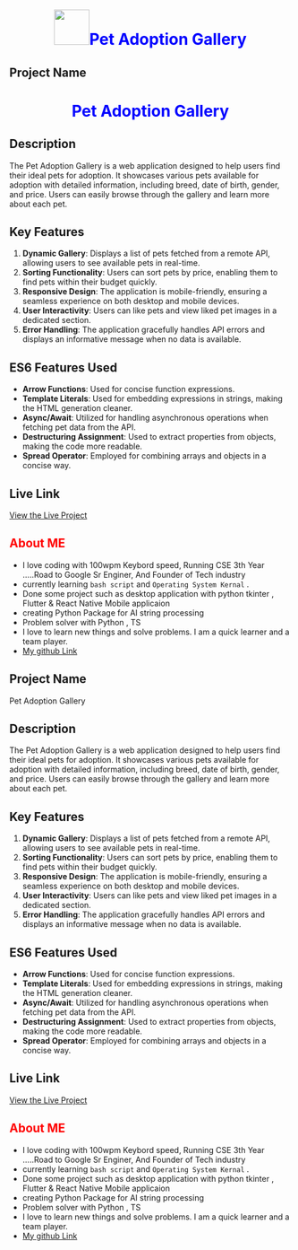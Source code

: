 # <h1 style="text-align: center;color:blue;"><img src="https://encrypted-tbn0.gstatic.com/images?q=tbn:ANd9GcR7u4_Ku6LXW3fnAG462cKAY1YL5mMW1QSKZw&s" style="width:63px;">Pet Adoption Gallery</h1>
## Project Name
# <h1 style="text-align: center;color:blue;">Pet Adoption Gallery</h1>

## Description
The Pet Adoption Gallery is a web application designed to help users find their ideal pets for adoption. It showcases various pets available for adoption with detailed information, including breed, date of birth, gender, and price. Users can easily browse through the gallery and learn more about each pet.

## Key Features
1. **Dynamic Gallery**: Displays a list of pets fetched from a remote API, allowing users to see available pets in real-time.
2. **Sorting Functionality**: Users can sort pets by price, enabling them to find pets within their budget quickly.
3. **Responsive Design**: The application is mobile-friendly, ensuring a seamless experience on both desktop and mobile devices.
4. **User Interactivity**: Users can like pets and view liked pet images in a dedicated section.
5. **Error Handling**: The application gracefully handles API errors and displays an informative message when no data is available.

## ES6 Features Used
- **Arrow Functions**: Used for concise function expressions.
- **Template Literals**: Used for embedding expressions in strings, making the HTML generation cleaner.
- **Async/Await**: Utilized for handling asynchronous operations when fetching pet data from the API.
- **Destructuring Assignment**: Used to extract properties from objects, making the code more readable.
- **Spread Operator**: Employed for combining arrays and objects in a concise way.

## Live Link
[View the Live Project](https://https://ilovepet.netlify.app/)


## <span style="color:red;">About ME</span>
- I love coding with 100wpm Keybord speed, Running CSE 3th Year .....Road to Google Sr Enginer, And Founder of Tech industry 
- currently learning `bash script` and `Operating System Kernal` .
- Done some project such as desktop application with python tkinter , Flutter & React Native Mobile applicaion
- creating Python Package for AI string processing
- Problem solver with Python , TS
- I love to learn new things and solve problems. I am a quick learner and a team player.
- [My github Link](https://github.com/mozaddedalfeshani)

## Project Name
Pet Adoption Gallery

## Description
The Pet Adoption Gallery is a web application designed to help users find their ideal pets for adoption. It showcases various pets available for adoption with detailed information, including breed, date of birth, gender, and price. Users can easily browse through the gallery and learn more about each pet.

## Key Features
1. **Dynamic Gallery**: Displays a list of pets fetched from a remote API, allowing users to see available pets in real-time.
2. **Sorting Functionality**: Users can sort pets by price, enabling them to find pets within their budget quickly.
3. **Responsive Design**: The application is mobile-friendly, ensuring a seamless experience on both desktop and mobile devices.
4. **User Interactivity**: Users can like pets and view liked pet images in a dedicated section.
5. **Error Handling**: The application gracefully handles API errors and displays an informative message when no data is available.

## ES6 Features Used
- **Arrow Functions**: Used for concise function expressions.
- **Template Literals**: Used for embedding expressions in strings, making the HTML generation cleaner.
- **Async/Await**: Utilized for handling asynchronous operations when fetching pet data from the API.
- **Destructuring Assignment**: Used to extract properties from objects, making the code more readable.
- **Spread Operator**: Employed for combining arrays and objects in a concise way.

## Live Link
[View the Live Project](https://https://ilovepet.netlify.app/)


## <span style="color:red;">About ME</span>
- I love coding with 100wpm Keybord speed, Running CSE 3th Year .....Road to Google Sr Enginer, And Founder of Tech industry 
- currently learning `bash script` and `Operating System Kernal` .
- Done some project such as desktop application with python tkinter , Flutter & React Native Mobile applicaion
- creating Python Package for AI string processing
- Problem solver with Python , TS
- I love to learn new things and solve problems. I am a quick learner and a team player.
- [My github Link](https://github.com/mozaddedalfeshani)